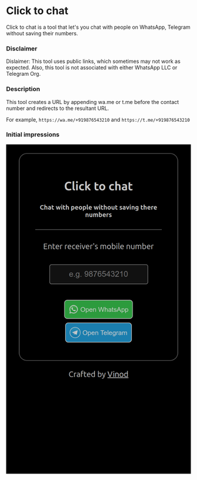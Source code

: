 # Click to chat

Click to chat is a tool that let's you chat with people on WhatsApp, Telegram without saving their numbers.

### Disclaimer

Dislaimer: This tool uses public links, which sometimes may not work as expected. Also, this tool is not associated with either WhatsApp LLC or Telegram Org.

### Description

This tool creates a URL by appending wa.me or t.me before the contact number and redirects to the resultant URL. 

For example, `https://wa.me/+919876543210` and `https://t.me/+919876543210` 

### Initial impressions

![screenshot](/images/screenshot.png)